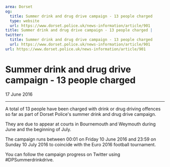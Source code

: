 ```yaml
area: Dorset
og:
  title: Summer drink and drug drive campaign - 13 people charged
  type: website
  url: https://www.dorset.police.uk/news-information/article/901
title: Summer drink and drug drive campaign - 13 people charged |
twitter:
  title: Summer drink and drug drive campaign - 13 people charged
  url: https://www.dorset.police.uk/news-information/article/901
url: https://www.dorset.police.uk/news-information/article/901
```

# Summer drink and drug drive campaign - 13 people charged

17 June 2016

* * *

A total of 13 people have been charged with drink or drug driving offences so far as part of Dorset Police's summer drink and drug drive campaign.

They are due to appear at courts in Bournemouth and Weymouth during June and the beginning of July.

The campaign runs between 00:01 on Friday 10 June 2016 and 23:59 on Sunday 10 July 2016 to coincide with the Euro 2016 football tournament.

You can follow the campaign progress on Twitter using #DPSummerdrinkdrive.
